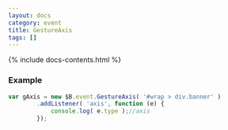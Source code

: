 ```yaml
---
layout: docs
category: event
title: GestureAxis
tags: []
---
```


{% include docs-contents.html %}

### Example
```js
var gAxis = new $B.event.GestureAxis( '#wrap > div.banner' )
        .addListener( 'axis', function (e) {
            console.log( e.type );//axis
        });
```
